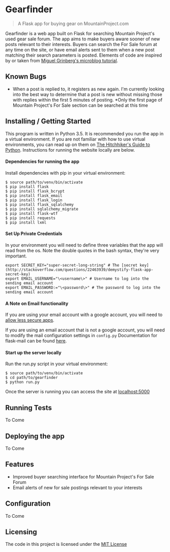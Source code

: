 # Gearfinder
> A Flask app for buying gear on MountainProject.com

Gearfinder is a web app built on Flask for searching Mountain Project's used gear sale forum. The app aims to make 
buyers aware sooner of new posts relevant to their interests. Buyers can search the For Sale forum at any time on the 
site, or have email alerts sent to them when a new post matching their search parameters is posted. Elements of code are
inspired by or taken from [Miguel Grinberg's microblog tutorial](https://github.com/miguelgrinberg/microblog).
## Known Bugs
* When a post is replied to, it registers as new again. I'm currently looking into the best way to determine
that a post is new without missing those with replies within the first 5 minutes of posting. 
*Only the first page of Mountain Project's For Sale section can be searched at this time
## Installing / Getting Started
This program is written in Python 3.5. It is recommended you run the app in a virtual environment. If you are not
familiar with how to use virtual environments, you can read up on them on 
[The Hitchhiker's Guide to Python](http://docs.python-guide.org/en/latest/dev/virtualenvs/). Instructions for running
the website locally are below.

#### Dependencies for running the app
Install dependencies with pip in your virtual environment:
```shell
$ source path/to/venv/bin/activate
$ pip install flask
$ pip install flask_bcrypt
$ pip install flask_email
$ pip install flask_login
$ pip install flask_sqlalchemy
$ pip install sqlalchemy_migrate
$ pip install flask-wtf
$ pip install requests
$ pip install lxml
```
#### Set Up Private Credentials
In your environment you will need to define three variables that the app will read from the os. Note the double quotes in the bash syntax, they're very important.

```shell
export SECRET_KEY="super-secret-long-string" # The [secret key](http://stackoverflow.com/questions/22463939/demystify-flask-app-secret-key)
export EMAIL_USERNAME="\<username\>" # Username to log into the sending email account
export EMAIL_PASSWORD:="\<password\>" # The password to log into the sending email account
```

#### A Note on Email functionality
If you are using your email account with a google account, you will need to
[allow less secure apps](https://support.google.com/accounts/answer/6010255?hl=en).

If you are using an email account that is not a google account, you will need to modify the mail configuration settings
in ```config.py``` Documentation for flask-mail can be found [here](https://pythonhosted.org/Flask-Mail/).

#### Start up the server locally
 Run the run.py script in your virtual environment:
```shell
$ source path/to/venv/bin/activate
$ cd path/to/gearfinder
$ python run.py
```

Once the server is running you can access the site at [localhost:5000](localhost:5000)

## Running Tests
To Come

## Deploying the app
To Come

## Features 
* Improved buyer searching interface for Mountain Project's For Sale Forum
* Email alerts of new for sale postings relevant to your interests

## Configuration
To Come

## Licensing
The code in this project is licensed under the [MIT License](https://opensource.org/licenses/MIT)
